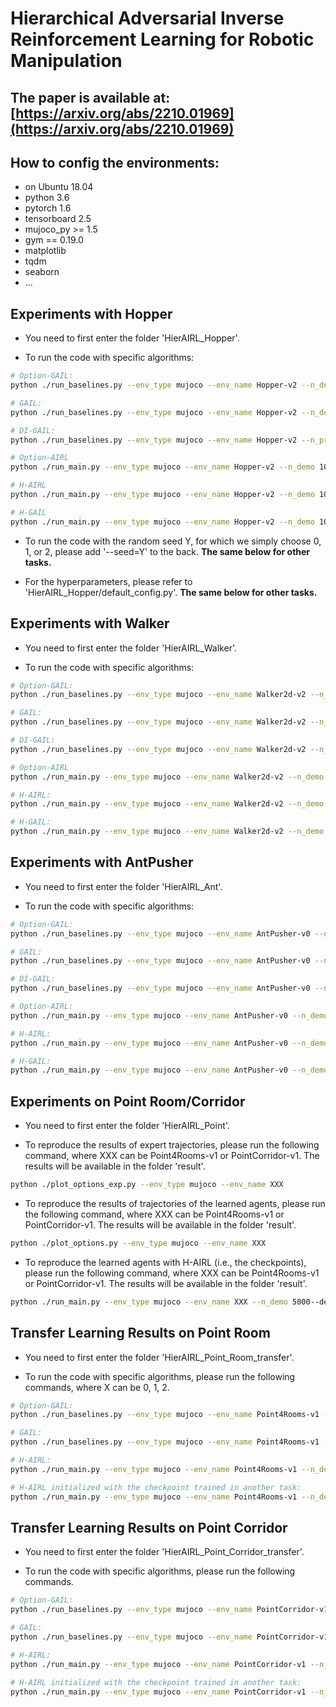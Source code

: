 # Hierarchical Adversarial Inverse Reinforcement Learning for Robotic Manipulation

## The paper is available at: [https://arxiv.org/abs/2210.01969](https://arxiv.org/abs/2210.01969)

## How to config the environments:
- on Ubuntu 18.04
- python 3.6
- pytorch 1.6
- tensorboard 2.5
- mujoco_py >= 1.5
- gym == 0.19.0
- matplotlib
- tqdm
- seaborn
- ...

## Experiments with Hopper
- You need to first enter the folder 'HierAIRL_Hopper'.

- To run the code with specific algorithms:

```bash
# Option-GAIL:
python ./run_baselines.py --env_type mujoco --env_name Hopper-v2 --n_demo 1000 --device "cuda:0" --tag option-gail-1k --algo option_gail

# GAIL:
python ./run_baselines.py --env_type mujoco --env_name Hopper-v2 --n_demo 1000 --device "cuda:0" --tag gail-1k --algo gail

# DI-GAIL:
python ./run_baselines.py --env_type mujoco --env_name Hopper-v2 --n_pretrain_epoch 50 --n_demo 1000 --device "cuda:0" --tag d_info_gail-1k --algo DI_gail

# Option-AIRL
python ./run_main.py --env_type mujoco --env_name Hopper-v2 --n_demo 1000 --device "cuda:0" --tag option-airl-1k --algo option_airl

# H-AIRL
python ./run_main.py --env_type mujoco --env_name Hopper-v2 --n_demo 1000 --device "cuda:0" --tag hier-airl-1k --algo hier_airl

# H-GAIL
python ./run_main.py --env_type mujoco --env_name Hopper-v2 --n_demo 1000 --device "cuda:0" --tag hier-gail-1k --algo hier_gail
```
- To run the code with the random seed Y, for which we simply choose 0, 1, or 2, please add '--seed=Y' to the back. **The same below for other tasks.**

- For the hyperparameters, please refer to 'HierAIRL_Hopper/default_config.py'. **The same below for other tasks.**

## Experiments with Walker
- You need to first enter the folder 'HierAIRL_Walker'.

- To run the code with specific algorithms:

```bash
# Option-GAIL:
python ./run_baselines.py --env_type mujoco --env_name Walker2d-v2 --n_demo 5000 --device "cuda:0" --tag option-gail-5k --algo option_gail

# GAIL:
python ./run_baselines.py --env_type mujoco --env_name Walker2d-v2 --n_demo 5000 --device "cuda:0" --tag gail-5k --algo gail

# DI-GAIL:
python ./run_baselines.py --env_type mujoco --env_name Walker2d-v2 --n_pretrain_epoch 50 --n_demo 5000 --device "cuda:0" --tag d_info_gail-5k --algo DI_gail

# Option-AIRL
python ./run_main.py --env_type mujoco --env_name Walker2d-v2 --n_demo 5000 --device "cuda:0" --tag option-airl-5k --algo option_airl

# H-AIRL:
python ./run_main.py --env_type mujoco --env_name Walker2d-v2 --n_demo 5000 --device "cuda:0" --tag hier-airl-5k --algo hier_airl

# H-GAIL:
python ./run_main.py --env_type mujoco --env_name Walker2d-v2 --n_demo 5000 --device "cuda:0" --tag hier-gail-5k --algo hier_gail
```

## Experiments with AntPusher
- You need to first enter the folder 'HierAIRL_Ant'.

- To run the code with specific algorithms:

```bash
# Option-GAIL:
python ./run_baselines.py --env_type mujoco --env_name AntPusher-v0 --n_demo 10000 --device "cuda:0" --tag option-gail-10k --algo option_gail

# GAIL:
python ./run_baselines.py --env_type mujoco --env_name AntPusher-v0 --n_demo 10000 --device "cuda:0" --tag gail-10k --algo gail

# DI-GAIL:
python ./run_baselines.py --env_type mujoco --env_name AntPusher-v0 --n_pretrain_epoch 100 --n_demo 10000 --device "cuda:0" --tag d_info_gail-10k --algo DI_gail

# Option-AIRL:
python ./run_main.py --env_type mujoco --env_name AntPusher-v0 --n_demo 10000 --device "cuda:0" --tag option-airl-10k --algo option_airl

# H-AIRL:
python ./run_main.py --env_type mujoco --env_name AntPusher-v0 --n_demo 10000 --device "cuda:0" --tag hier-airl-10k --algo hier_airl

# H-GAIL:
python ./run_main.py --env_type mujoco --env_name AntPusher-v0 --n_demo 10000 --device "cuda:0" --tag hier-gail-10k --algo hier_gail
```

## Experiments on Point Room/Corridor
- You need to first enter the folder 'HierAIRL_Point'.

- To reproduce the results of expert trajectories, please run the following command, where XXX can be Point4Rooms-v1 or PointCorridor-v1. The results will be available in the folder 'result'.
```bash
python ./plot_options_exp.py --env_type mujoco --env_name XXX
```

- To reproduce the results of trajectories of the learned agents, please run the following command, where XXX can be Point4Rooms-v1 or PointCorridor-v1. The results will be available in the folder 'result'.
```bash
python ./plot_options.py --env_type mujoco --env_name XXX
```

- To reproduce the learned agents with H-AIRL (i.e., the checkpoints), please run the following command, where XXX can be Point4Rooms-v1 or PointCorridor-v1. The results will be available in the folder 'result'.
```bash
python ./run_main.py --env_type mujoco --env_name XXX --n_demo 5000--device "cuda:0" --tag hier-airl-5k --algo hier_airl
```

## Transfer Learning Results on Point Room
- You need to first enter the folder 'HierAIRL_Point_Room_transfer'.

- To run the code with specific algorithms, please run the following commands, where X can be 0, 1, 2.
```bash
# Option-GAIL:
python ./run_baselines.py --env_type mujoco --env_name Point4Rooms-v1 --n_demo 5000 --device "cuda:0" --tag option-gail-5k --algo option_gail --seed X

# GAIL:
python ./run_baselines.py --env_type mujoco --env_name Point4Rooms-v1 --n_demo 5000 --device "cuda:0" --tag gail-5k --algo gail --seed X

# H-AIRL:
python ./run_main.py --env_type mujoco --env_name Point4Rooms-v1 --n_demo 5000 --device "cuda:0" --tag hier-airl-5k --algo hier_airl --seed X --init 0

# H-AIRL initialized with the checkpoint trained in another task:
python ./run_main.py --env_type mujoco --env_name Point4Rooms-v1 --n_demo 5000 --device "cuda:0" --tag hier-airl-5k --algo hier_airl --seed X --init 1
```

## Transfer Learning Results on Point Corridor
- You need to first enter the folder 'HierAIRL_Point_Corridor_transfer'.

- To run the code with specific algorithms, please run the following commands.
```bash
# Option-GAIL:
python ./run_baselines.py --env_type mujoco --env_name PointCorridor-v1 --n_demo 5000 --device "cuda:0" --tag option-gail-5k --algo option_gail --seed X

# GAIL:
python ./run_baselines.py --env_type mujoco --env_name PointCorridor-v1 --n_demo 5000 --device "cuda:0" --tag gail-5k --algo gail --seed X

# H-AIRL:
python ./run_main.py --env_type mujoco --env_name PointCorridor-v1 --n_demo 5000 --device "cuda:0" --tag hier-airl-5k --algo hier_airl --seed X --init 0

# H-AIRL initialized with the checkpoint trained in another task:
python ./run_main.py --env_type mujoco --env_name PointCorridor-v1 --n_demo 5000 --device "cuda:0" --tag hier-airl-5k --algo hier_airl --seed X --init 1
```

